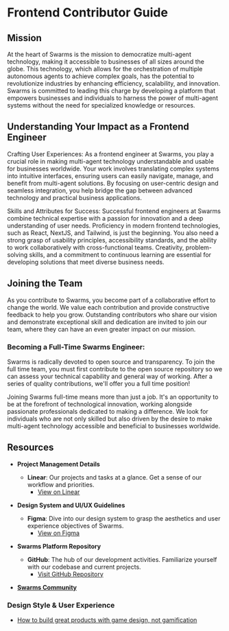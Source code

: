 # Frontend Contributor Guide

## Mission
At the heart of Swarms is the mission to democratize multi-agent technology, making it accessible to businesses of all sizes around the globe. This technology, which allows for the orchestration of multiple autonomous agents to achieve complex goals, has the potential to revolutionize industries by enhancing efficiency, scalability, and innovation. Swarms is committed to leading this charge by developing a platform that empowers businesses and individuals to harness the power of multi-agent systems without the need for specialized knowledge or resources.


## Understanding Your Impact as a Frontend Engineer 
Crafting User Experiences: As a frontend engineer at Swarms, you play a crucial role in making multi-agent technology understandable and usable for businesses worldwide. Your work involves translating complex systems into intuitive interfaces, ensuring users can easily navigate, manage, and benefit from multi-agent solutions. By focusing on user-centric design and seamless integration, you help bridge the gap between advanced technology and practical business applications.

Skills and Attributes for Success: Successful frontend engineers at Swarms combine technical expertise with a passion for innovation and a deep understanding of user needs. Proficiency in modern frontend technologies, such as React, NextJS, and Tailwind, is just the beginning. You also need a strong grasp of usability principles, accessibility standards, and the ability to work collaboratively with cross-functional teams. Creativity, problem-solving skills, and a commitment to continuous learning are essential for developing solutions that meet diverse business needs.


## Joining the Team
As you contribute to Swarms, you become part of a collaborative effort to change the world. We value each contribution and provide constructive feedback to help you grow. Outstanding contributors who share our vision and demonstrate exceptional skill and dedication are invited to join our team, where they can have an even greater impact on our mission.


### Becoming a Full-Time Swarms Engineer:
Swarms is radically devoted to open source and transparency. To join the full time team, you must first contribute to the open source repository so we can assess your technical capability and general way of working. After a series of quality contributions, we'll offer you a full time position!

Joining Swarms full-time means more than just a job. It's an opportunity to be at the forefront of technological innovation, working alongside passionate professionals dedicated to making a difference. We look for individuals who are not only skilled but also driven by the desire to make multi-agent technology accessible and beneficial to businesses worldwide.


## Resources
- **Project Management Details**
  - **Linear**: Our projects and tasks at a glance. Get a sense of our workflow and priorities.
    - [View on Linear](https://linear.app/swarms/join/e7f4c6c560ffa0e1395820682f4e110a?s=1)  

- **Design System and UI/UX Guidelines**
  - **Figma**: Dive into our design system to grasp the aesthetics and user experience objectives of Swarms.
    - [View on Figma](https://www.figma.com/file/KL4VIXfZKwwLgAes2WbGNa/Swarms-Cloud-Platform?type=design&node-id=0%3A1&mode=design&t=MkrM0mBQa6qsTDtJ-1)

- **Swarms Platform Repository**
  - **GitHub**: The hub of our development activities. Familiarize yourself with our codebase and current projects.
    - [Visit GitHub Repository](https://github.com/kyegomez/swarms-platform)

- **[Swarms Community](https://discord.gg/pSTSxqDk)**


### Design Style & User Experience
- [How to build great products with game design, not gamification](https://blog.superhuman.com/game-design-not-gamification/)